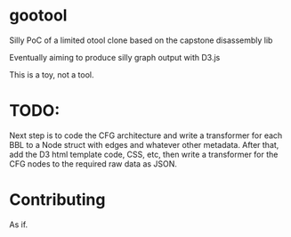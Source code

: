 gootool
=======

Silly PoC of a limited otool clone based on the capstone disassembly lib

Eventually aiming to produce silly graph output with D3.js

This is a toy, not a tool.

TODO:
=======

Next step is to code the CFG architecture and write a transformer for each BBL to a Node struct with edges and whatever other metadata. After that, add the D3 html template code, CSS, etc, then write a transformer for the CFG nodes to the required raw data as JSON.

Contributing
=======

As if.


